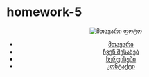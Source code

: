 # homework-5
<!DOCTYPE html>
<html lang="ka">
<head>
  <meta charset="UTF-8">
  <meta name="viewport" content="width=device-width, initial-scale=1.0">
  <title>homework 5</title>
  <style>
    body {
      background-color: olivegreen; 
    }
  </style>
</head>
<body>
 
  <header>
  <div class="logo">
    <img src="images/1.png" alt="მთავარი ფოტო">
  </div>
  <nav>
    <ul>
      <li><a href="#">მთავარი</a></li>
      <li><a href="#">ჩვენ შესახებ</a></li>
      <li><a href="#">სერვისები</a></li>
      <li><a href="#">კონტაქტი</a></li>
    </ul>
  </nav>
</header>
